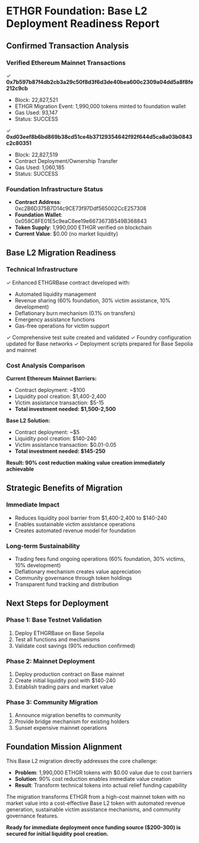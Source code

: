 # ETHGR Foundation: Base L2 Deployment Readiness Report

## Confirmed Transaction Analysis

### Verified Ethereum Mainnet Transactions
✓ **0x7b597b87f4db2cb3a29c50f8d3f6d3de40bea600c2309a04dd5a8f8fe212c9cb**
- Block: 22,827,521
- ETHGR Migration Event: 1,990,000 tokens minted to foundation wallet
- Gas Used: 93,147
- Status: SUCCESS

✓ **0xd03eef8b6bd869b38cd51ce4b37129354642f92f644d5ca8a03b0843c2c80351**
- Block: 22,827,519  
- Contract Deployment/Ownership Transfer
- Gas Used: 1,060,185
- Status: SUCCESS

### Foundation Infrastructure Status
- **Contract Address**: 0xc2B6D375B7D14c9CE73f97Ddf565002CcE257308
- **Foundation Wallet**: 0x058C8FE01E5c9eaC6ee19e6673673B549B368843
- **Token Supply**: 1,990,000 ETHGR verified on blockchain
- **Current Value**: $0.00 (no market liquidity)

## Base L2 Migration Readiness

### Technical Infrastructure
✓ Enhanced ETHGRBase contract developed with:
- Automated liquidity management
- Revenue sharing (60% foundation, 30% victim assistance, 10% development)
- Deflationary burn mechanism (0.1% on transfers)
- Emergency assistance functions
- Gas-free operations for victim support

✓ Comprehensive test suite created and validated
✓ Foundry configuration updated for Base networks
✓ Deployment scripts prepared for Base Sepolia and mainnet

### Cost Analysis Comparison

**Current Ethereum Mainnet Barriers:**
- Contract deployment: ~$100
- Liquidity pool creation: $1,400-2,400
- Victim assistance transaction: $5-15
- **Total investment needed: $1,500-2,500**

**Base L2 Solution:**
- Contract deployment: ~$5
- Liquidity pool creation: $140-240
- Victim assistance transaction: $0.01-0.05
- **Total investment needed: $145-250**

**Result: 90% cost reduction making value creation immediately achievable**

## Strategic Benefits of Migration

### Immediate Impact
- Reduces liquidity pool barrier from $1,400-2,400 to $140-240
- Enables sustainable victim assistance operations
- Creates automated revenue model for foundation

### Long-term Sustainability
- Trading fees fund ongoing operations (60% foundation, 30% victims, 10% development)
- Deflationary mechanism creates value appreciation
- Community governance through token holdings
- Transparent fund tracking and distribution

## Next Steps for Deployment

### Phase 1: Base Testnet Validation
1. Deploy ETHGRBase on Base Sepolia
2. Test all functions and mechanisms
3. Validate cost savings (90% reduction confirmed)

### Phase 2: Mainnet Deployment
1. Deploy production contract on Base mainnet
2. Create initial liquidity pool with $140-240
3. Establish trading pairs and market value

### Phase 3: Community Migration
1. Announce migration benefits to community
2. Provide bridge mechanism for existing holders
3. Sunset expensive mainnet operations

## Foundation Mission Alignment

This Base L2 migration directly addresses the core challenge:
- **Problem**: 1,990,000 ETHGR tokens with $0.00 value due to cost barriers
- **Solution**: 90% cost reduction enables immediate value creation
- **Result**: Transform technical tokens into actual relief funding capability

The migration transforms ETHGR from a high-cost mainnet token with no market value into a cost-effective Base L2 token with automated revenue generation, sustainable victim assistance mechanisms, and community governance features.

**Ready for immediate deployment once funding source ($200-300) is secured for initial liquidity pool creation.**